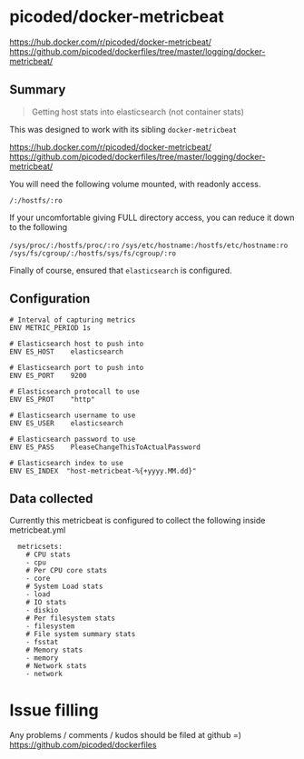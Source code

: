 # picoded/docker-metricbeat

https://hub.docker.com/r/picoded/docker-metricbeat/
https://github.com/picoded/dockerfiles/tree/master/logging/docker-metricbeat/

## Summary

> Getting host stats into elasticsearch (not container stats)

This was designed to work with its sibling `docker-metricbeat`

https://hub.docker.com/r/picoded/docker-metricbeat/  
https://github.com/picoded/dockerfiles/tree/master/logging/docker-metricbeat/  

You will need the following volume mounted, with readonly access.

`/:/hostfs/:ro`

If your uncomfortable giving FULL directory access,
you can reduce it down to the following

`/sys/proc/:/hostfs/proc/:ro`
`/sys/etc/hostname:/hostfs/etc/hostname:ro`
`/sys/fs/cgroup/:/hostfs/sys/fs/cgroup/:ro`

Finally of course, ensured that `elasticsearch` is configured.

## Configuration

``` 
# Interval of capturing metrics
ENV METRIC_PERIOD 1s

# Elasticsearch host to push into
ENV ES_HOST    elasticsearch

# Elasticsearch port to push into
ENV ES_PORT    9200

# Elasticsearch protocall to use
ENV ES_PROT    "http"

# Elasticsearch username to use
ENV ES_USER    elasticsearch

# Elasticsearch password to use
ENV ES_PASS    PleaseChangeThisToActualPassword

# Elasticsearch index to use 
ENV ES_INDEX  "host-metricbeat-%{+yyyy.MM.dd}"
```

## Data collected

Currently this metricbeat is configured to collect the following inside metricbeat.yml
```
  metricsets:
    # CPU stats
    - cpu
    # Per CPU core stats
    - core
    # System Load stats
    - load
    # IO stats
    - diskio
    # Per filesystem stats
    - filesystem
    # File system summary stats
    - fsstat
    # Memory stats
    - memory
    # Network stats
    - network
```

# Issue filling

Any problems / comments / kudos should be filed at github =)
https://github.com/picoded/dockerfiles
